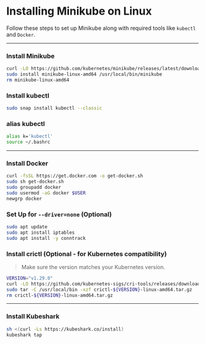 # Installing Minikube on Linux
Follow these steps to set up Minikube along with required tools like `kubectl` and `Docker`.

---

### Install Minikube

```bash
curl -LO https://github.com/kubernetes/minikube/releases/latest/download/minikube-linux-amd64
sudo install minikube-linux-amd64 /usr/local/bin/minikube
rm minikube-linux-amd64
```

### Install kubectl

```bash
sudo snap install kubectl --classic
```

### alias kubectl
```bash
alias k='kubectl'
source ~/.bashrc
```

---

### Install Docker

```bash
curl -fsSL https://get.docker.com -o get-docker.sh
sudo sh get-docker.sh
sudo groupadd docker
sudo usermod -aG docker $USER
newgrp docker
```

### Set Up for `--driver=none` (Optional)

```bash
sudo apt update
sudo apt install iptables
sudo apt install -y conntrack
```

### Install crictl (Optional - for Kubernetes compatibility)

> Make sure the version matches your Kubernetes version.

```bash
VERSION="v1.29.0"
curl -LO https://github.com/kubernetes-sigs/cri-tools/releases/download/${VERSION}/crictl-${VERSION}-linux-amd64.tar.gz
sudo tar -C /usr/local/bin -xzf crictl-${VERSION}-linux-amd64.tar.gz
rm crictl-${VERSION}-linux-amd64.tar.gz
```

---

### Install Kubeshark
```bash
sh <(curl -Ls https://kubeshark.co/install)  
kubeshark tap  
```


